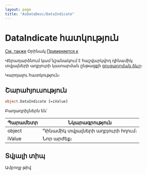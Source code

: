 ```yaml
---
layout: page
title: "AsDataDesc/DataIndicate"
---
```



# DataIndicate հատկություն

[См. также](../AsDataDesc.md) Օրինակ [Применяется к](../AsDataDesc.md)

Վերադարձնում կամ նշանակում է հաշվարկվող դինամիկ տվյալների աղբյուրի կատարման ընթացքի [ցուցադրման ձևը](../../Constants/const_opencursor_Indicate.html)։ 

Կարդալու հատկություն։


## Շարահյուսություն

``` vb
object.DataIndicate [=iValue] 
```

Բաղադրիչներն են՝


| Պարամետր | Նկարագրություն |
|--|--|
|  object  | Դինամիկ տվյալների աղբյուրի հղում։ |
| iValue | Նոր արժեք։ |

## Տվյալի տիպ

Ամբողջ թիվ